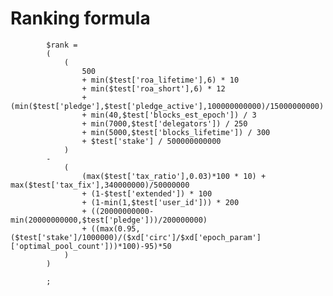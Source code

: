 # Ranking formula

			$rank = 
			(
				(
					500 
					+ min($test['roa_lifetime'],6) * 10
					+ min($test['roa_short'],6) * 12 
					+ (min($test['pledge'],$test['pledge_active'],100000000000)/15000000000)
					+ min(40,$test['blocks_est_epoch']) / 3
					+ min(7000,$test['delegators']) / 250
					+ min(5000,$test['blocks_lifetime']) / 300
					+ $test['stake'] / 500000000000
				)
			- 
				(
					(max($test['tax_ratio'],0.03)*100 * 10) + max($test['tax_fix'],340000000)/50000000
					+ (1-$test['extended']) * 100 
					+ (1-min(1,$test['user_id'])) * 200 
					+ ((20000000000-min(20000000000,$test['pledge']))/200000000)
					+ ((max(0.95,($test['stake']/1000000)/($xd['circ']/$xd['epoch_param']['optimal_pool_count']))*100)-95)*50
				)
			)
						
			;
